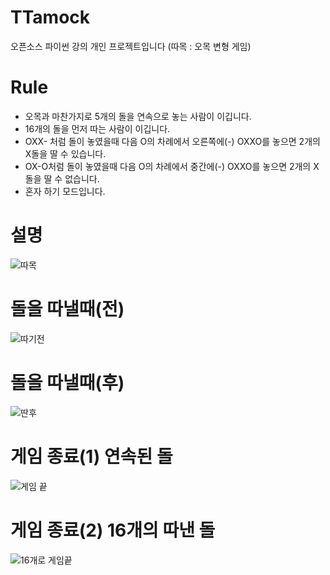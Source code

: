 # TTamock
오픈소스 파이썬 강의 개인 프로젝트입니다 (따목 : 오목 변형 게임)

# Rule
- 오목과 마찬가지로 5개의 돌을 연속으로 놓는 사람이 이깁니다.
- 16개의 돌을 먼저 따는 사람이 이깁니다.
- OXX-   처럼 돌이 놓였을때 다음 O의 차례에서 오른쪽에(-) OXXO를 놓으면 2개의 X돌을 딸 수 있습니다.
- OX-O처럼 돌이 놓였을때 다음 O의 차례에서 중간에(-) OXXO를 놓으면 2개의 X돌을 딸 수 없습니다.
- 혼자 하기 모드입니다. 

# 설명
![따목](https://user-images.githubusercontent.com/49090167/96286940-1c02b400-101c-11eb-9976-37f92796c6ba.JPG)

# 돌을 따낼때(전)
![따기전](https://user-images.githubusercontent.com/49090167/96286949-1f963b00-101c-11eb-88e7-cd542836cb25.JPG)
# 돌을 따낼때(후)
![딴후](https://user-images.githubusercontent.com/49090167/96286947-1efda480-101c-11eb-8187-f28b23bfab27.JPG)

# 게임 종료(1) 연속된 돌
![게임 끝](https://user-images.githubusercontent.com/49090167/96286946-1efda480-101c-11eb-83da-ed143c988c30.JPG)
# 게임 종료(2) 16개의 따낸 돌
![16개로 게임끝](https://user-images.githubusercontent.com/49090167/96286950-1f963b00-101c-11eb-866b-6cf581730a69.JPG)
